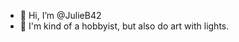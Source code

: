 - 👋 Hi, I’m @JulieB42
- 👀 I'm kind of a hobbyist, but also do art with lights.


<!---
JulieB42/JulieB42 is a ✨ special ✨ repository because its `README.md` (this file) appears on your GitHub profile.
You can click the Preview link to take a look at your changes.
--->
